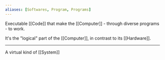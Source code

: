 ```yaml
---
aliases: [Softwares, Program, Programs]
---
```


Executable [[Code]] that make the [[Computer]] - through diverse programs - to work.

It's the "logical" part of the [[Computer]], in contrast to its [[Hardware]].

---

A virtual kind of [[System]] 